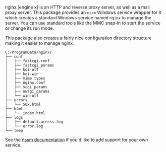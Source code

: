 nginx [engine x] is an HTTP and reverse proxy server, as well as a mail proxy server.
This package provides an `nssm` Windows service wrapper for it which creates a standard Windows
service named `nginx` to manage the server. You can use standard tools like the MMC snap-in to
start the service or change its run mode.

This package also creates a fairly nice configuration directory structure making it easier to manage nginx.

```
C:/ProgramData/nginx/
├── conf
│   ├── fastcgi.conf
│   ├── fastcgi_params
│   ├── koi-utf
│   ├── koi-win
│   ├── mime.types
│   ├── nginx.conf
│   ├── scgi_params
│   ├── uwsgi_params
│   └── win-utf
├── errors
│   └── 50x.html
├── html
│   └── index.html
├── logs
│   ├── default.access.log
│   └── error.log
└── temp
```

See the [nssm documentation](http://nssm.cc) if you'd like to add support for your own service.
